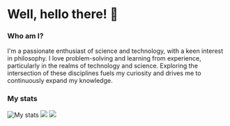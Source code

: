 # Well, hello there! 👋


### Who am I?

I'm a passionate enthusiast of science and technology, with a keen interest in philosophy. I love problem-solving and learning from experience, particularly in the realms of technology and science. Exploring the intersection of these disciplines fuels my curiosity and drives me to continuously expand my knowledge.

### My stats
<img alt="My stats" src="https://github-readme-stats.vercel.app/api?username=SolutionsCrafter&show_icons=true&theme=algolia"/>
<img src="https://github-readme-stats.vercel.app/api/top-langs/?username=SolutionsCrafter&layout=compact&langs_count=8&theme=algolia"/>
<img src="https://github-readme-streak-stats.herokuapp.com/?user=aSolutionCrafter&theme=algolia" />





